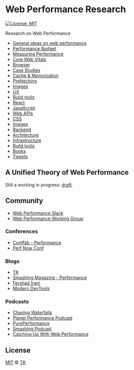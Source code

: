 # Web Performance Research

[![License: MIT](https://img.shields.io/badge/License-MIT-blue.svg)](https://opensource.org/licenses/MIT)

Research on Web Performance

- [General ideas on web performance](general)
- [Performance Budget](performance-budget)
- [Measuring Performance](measuring-performance)
- [Core Web Vitals](core-web-vitals)
- [Browser](browser)
- [Case Studies](case-studies)
- [Cache & Memoization](cache-and-memoization)
- [Prefetching](prefetching)
- [Images](images)
- [UX](ux)
- [Build tools](build-tools)
- [React](react)
- [JavaScript](javascript)
- [Web APIs](web-apis)
- [CSS](css)
- [Images](images)
- [Backend](backend)
- [Architecture](architecture)
- [Infrastructure](infrastructure)
- [Build tools](build-tools)
- [Books](books)
- [Tweets](tweets)

## A Unified Theory of Web Performance

Still a working in progress: [draft](draft/a-unified-theory-of-web-performance.md).

## Community

- [Web Performance Slack](https://webperformance.slack.com)
- [Web Performance Working Group](https://www.w3.org/webperf)

### Conferences

- [Conffab - Performance](https://conffab.com/topic/performance)
- [Perf Now Conf](https://perfnow.nl)

### Blogs

- [TK](https://www.iamtk.co)
- [Smashing Magazine - Performance](https://www.smashingmagazine.com/category/performance)
- [Fershad Irani](https://fershad.com/writing/all)
- [Modern DevTools](https://moderndevtools.com)

### Podcasts

- [Chasing Waterfalls](https://chasing-waterfalls.simplecast.com)
- [Planet Performance Podcast](https://podcast.perfplanet.com)
- [PurePerformance](https://www.spreaker.com/show/pureperformance)
- [Smashing Podcast](https://podcast.smashingmagazine.com)
- [Catching Up With Web Performance](https://catchingup.dev)

## License

[MIT](/LICENSE) © [TK](https://iamtk.co)
